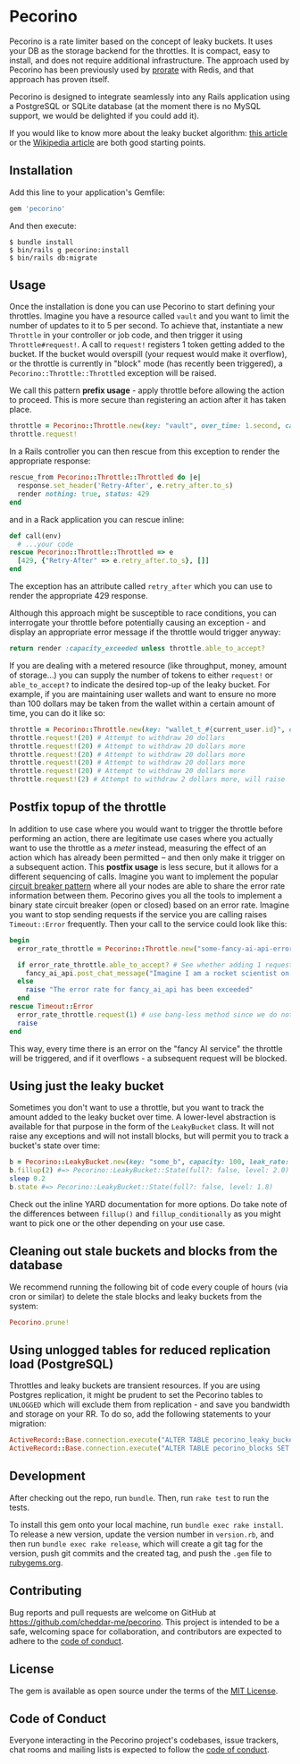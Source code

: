 # Pecorino

Pecorino is a rate limiter based on the concept of leaky buckets. It uses your DB as the storage backend for the throttles. It is compact, easy to install, and does not require additional infrastructure. The approach used by Pecorino has been previously used by [prorate](https://github.com/WeTransfer/prorate) with Redis, and that approach has proven itself.

Pecorino is designed to integrate seamlessly into any Rails application using a PostgreSQL or SQLite database (at the moment there is no MySQL support, we would be delighted if you could add it).

If you would like to know more about the leaky bucket algorithm: [this article](http://live.julik.nl/2022/08/the-unreasonable-effectiveness-of-leaky-buckets) or the [Wikipedia article](https://en.wikipedia.org/wiki/Leaky_bucket) are both good starting points.

## Installation

Add this line to your application's Gemfile:

```ruby
gem 'pecorino'
```

And then execute:

    $ bundle install
    $ bin/rails g pecorino:install
    $ bin/rails db:migrate

## Usage

Once the installation is done you can use Pecorino to start defining your throttles. Imagine you have a resource called `vault` and you want to limit the number of updates to it to 5 per second. To achieve that, instantiate a new `Throttle` in your controller or job code, and then trigger it using `Throttle#request!`. A call to `request!` registers 1 token getting added to the bucket. If the bucket would overspill (your request would make it overflow), or the throttle is currently in "block" mode (has recently been triggered), a `Pecorino::Throttle::Throttled` exception will be raised.

We call this pattern **prefix usage** - apply throttle before allowing the action to proceed. This is more secure than registering an action after it has taken place.

```ruby
throttle = Pecorino::Throttle.new(key: "vault", over_time: 1.second, capacity: 5)
throttle.request!
```
In a Rails controller you can then rescue from this exception to render the appropriate response:

```ruby
rescue_from Pecorino::Throttle::Throttled do |e|
  response.set_header('Retry-After', e.retry_after.to_s)
  render nothing: true, status: 429
end
```

and in a Rack application you can rescue inline:

```ruby
def call(env)
  # ...your code
rescue Pecorino::Throttle::Throttled => e
  [429, {"Retry-After" => e.retry_after.to_s}, []]
end
```

The exception has an attribute called `retry_after` which you can use to render the appropriate 429 response.

Although this approach might be susceptible to race conditions, you can interrogate your throttle before potentially causing an exception - and display an appropriate error message if the throttle would trigger anyway:

```ruby
return render :capacity_exceeded unless throttle.able_to_accept?
```

If you are dealing with a metered resource (like throughput, money, amount of storage...) you can supply the number of tokens to either `request!` or `able_to_accept?` to indicate the desired top-up of the leaky bucket. For example, if you are maintaining user wallets and want to ensure no more than 100 dollars may be taken from the wallet within a certain amount of time, you can do it like so:

```ruby
throttle = Pecorino::Throttle.new(key: "wallet_t_#{current_user.id}", over_time_: 1.hour, capacity: 100, block_for: 3.hours)
throttle.request!(20) # Attempt to withdraw 20 dollars
throttle.request!(20) # Attempt to withdraw 20 dollars more
throttle.request!(20) # Attempt to withdraw 20 dollars more
throttle.request!(20) # Attempt to withdraw 20 dollars more
throttle.request!(20) # Attempt to withdraw 20 dollars more
throttle.request!(2) # Attempt to withdraw 2 dollars more, will raise `Throttled` and block withdrawals for 3 hours
```

## Postfix topup of the throttle

In addition to use case where you would want to trigger the throttle before performing an action, there are legitimate use cases where you actually want to use the throttle as a _meter_ instead, measuring the effect of an action which has already been permitted – and then only make it trigger on a subsequent action. This **postfix usage** is less secure, but it allows for a different sequencing of calls. Imagine you want to implement the popular [circuit breaker pattern](https://dzone.com/articles/introduction-to-the-circuit-breaker-pattern) where all your nodes are able to share the error rate information between them. Pecorino gives you all the tools to implement a binary state circuit breaker (open or closed) based on an error rate. Imagine you want to stop sending requests if the service you are calling raises `Timeout::Error` frequently. Then your call to the service could look like this:

```ruby
begin
  error_rate_throttle = Pecorino::Throttle.new("some-fancy-ai-api-errors", capacity: 10, over_time: 30.seconds, block_for: 120.seconds)

  if error_rate_throttle.able_to_accept? # See whether adding 1 request will overflow the error rate
    fancy_ai_api.post_chat_message("Imagine I am a rocket scientist on a moonbase. Invent me...")
  else
    raise "The error rate for fancy_ai_api has been exceeded"
  end
rescue Timeout::Error
  error_rate_throttle.request(1) # use bang-less method since we do not need the Throttled exception
  raise
end
```

This way, every time there is an error on the "fancy AI service" the throttle will be triggered, and if it overflows - a subsequent request will be blocked.

## Using just the leaky bucket

Sometimes you don't want to use a throttle, but you want to track the amount added to the leaky bucket over time. A lower-level abstraction is available for that purpose in the form of the `LeakyBucket` class. It will not raise any exceptions and will not install blocks, but will permit you to track a bucket's state over time:


```ruby
b = Pecorino::LeakyBucket.new(key: "some_b", capacity: 100, leak_rate: 1)
b.fillup(2) #=> Pecorino::LeakyBucket::State(full?: false, level: 2.0)
sleep 0.2
b.state #=> Pecorino::LeakyBucket::State(full?: false, level: 1.8)
```

Check out the inline YARD documentation for more options. Do take note of the differences between `fillup()` and `fillup_conditionally` as you
might want to pick one or the other depending on your use case.

## Cleaning out stale buckets and blocks from the database

We recommend running the following bit of code every couple of hours (via cron or similar) to delete the stale blocks and leaky buckets from the system:

```ruby
Pecorino.prune!
```

## Using unlogged tables for reduced replication load (PostgreSQL)

Throttles and leaky buckets are transient resources. If you are using Postgres replication, it might be prudent to set the Pecorino tables to `UNLOGGED` which will exclude them from replication - and save you bandwidth and storage on your RR. To do so, add the following statements to your migration:

```ruby
ActiveRecord::Base.connection.execute("ALTER TABLE pecorino_leaky_buckets SET UNLOGGED")
ActiveRecord::Base.connection.execute("ALTER TABLE pecorino_blocks SET UNLOGGED")
```

## Development

After checking out the repo, run `bundle`. Then, run `rake test` to run the tests.

To install this gem onto your local machine, run `bundle exec rake install`. To release a new version, update the version number in `version.rb`, and then run `bundle exec rake release`, which will create a git tag for the version, push git commits and the created tag, and push the `.gem` file to [rubygems.org](https://rubygems.org).

## Contributing

Bug reports and pull requests are welcome on GitHub at https://github.com/cheddar-me/pecorino. This project is intended to be a safe, welcoming space for collaboration, and contributors are expected to adhere to the [code of conduct](https://github.com/cheddar-me/pecorino/blob/main/CODE_OF_CONDUCT.md).

## License

The gem is available as open source under the terms of the [MIT License](https://opensource.org/licenses/MIT).

## Code of Conduct

Everyone interacting in the Pecorino project's codebases, issue trackers, chat rooms and mailing lists is expected to follow the [code of conduct](https://github.com/cheddar-me/pecorino/blob/main/CODE_OF_CONDUCT.md).
